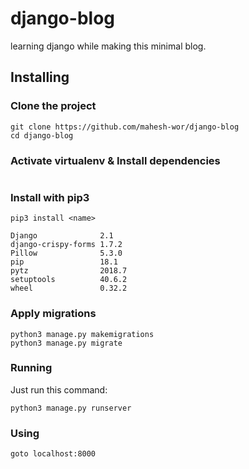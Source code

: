 # django-blog
learning django while making this minimal blog.
## Installing

### Clone the project

```
git clone https://github.com/mahesh-wor/django-blog
cd django-blog
```

### Activate virtualenv & Install dependencies  

``` source <venv_location>/bin/acticate
```


### Install with pip3
```
pip3 install <name>
```
```
Django              2.1    
django-crispy-forms 1.7.2  
Pillow              5.3.0  
pip                 18.1   
pytz                2018.7 
setuptools          40.6.2 
wheel               0.32.2 

```

### Apply migrations

```
python3 manage.py makemigrations
python3 manage.py migrate
```
### Running

Just run this command:

```
python3 manage.py runserver
```

### Using
```
goto localhost:8000
```
